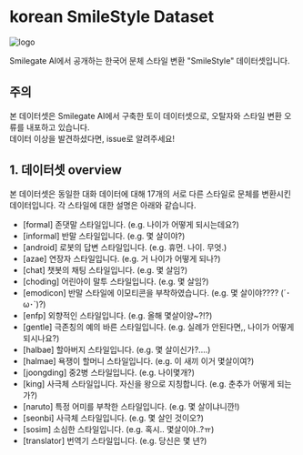 # korean SmileStyle Dataset
![logo](https://github.com/smilegate-ai/korean_smile_style_dataset/blob/main/smilestyle.png)
    
Smilegate AI에서 공개하는 한국어 문체 스타일 변환 "SmileStyle" 데이터셋입니다.  

## 주의
본 데이터셋은 Smilegate AI에서 구축한 토이 데이터셋으로, 오탈자와 스타일 변환 오류를 내포하고 있습니다.   
데이터 이상을 발견하셨다면, issue로 알려주세요!   
     
## 1. 데이터셋 overview   
본 데이터셋은 동일한 대화 데이터에 대해 17개의 서로 다른 스타일로 문체를 변환시킨 데이터입니다.
각 스타일에 대한 설명은 아래와 같습니다.

- [formal]
존댓말 스타일입니다. (e.g. 나이가 어떻게 되시는데요?)
- [informal]
반말 스타일입니다. (e.g. 몇 살이야?)
- [android]
로봇의 답변 스타일입니다. (e.g. 휴먼. 나이. 무엇.)
- [azae]
연장자 스타일입니다. (e.g. 거 나이가 어떻게 되나?)
- [chat]
챗봇의 채팅 스타일입니다. (e.g. 몇 살임?)
- [choding]
어린아이 말투 스타일입니다. (e.g. 몇 살임?)
- [emodicon]
반말 스타일에 이모티콘을 부착하였습니다. (e.g. 몇 살이야???? (´･ω･`)?)
- [enfp]
외향적인 스타일입니다. (e.g. 올해 몇살이양~?!?)
- [gentle]
극존칭의 예의 바른 스타일입니다. (e.g. 실례가 안된다면,, 나이가 어떻게 되시나요?)
- [halbae]
할아버지 스타일입니다. (e.g. 몇 살이신가?....)
- [halmae]
욕쟁이 할머니 스타일입니다. (e.g. 이 새끼 이거 몇살이여?)
- [joongding]
중2병 스타일입니다. (e.g. 나이몇개?)
- [king]
사극체 스타일입니다. 자신을 왕으로 지칭합니다. (e.g. 춘추가 어떻게 되는가?)
- [naruto]
특정 어미를 부착한 스타일입니다. (e.g. 몇 살이냐니깐!)
- [seonbi]
사극체 스타일입니다. (e.g. 몇 살인 것이오?)
- [sosim]
소심한 스타일입니다. (e.g. 혹시.. 몇살이야..?ㅠ)
- [translator]
번역기 스타일입니다. (e.g. 당신은 몇 년?)

